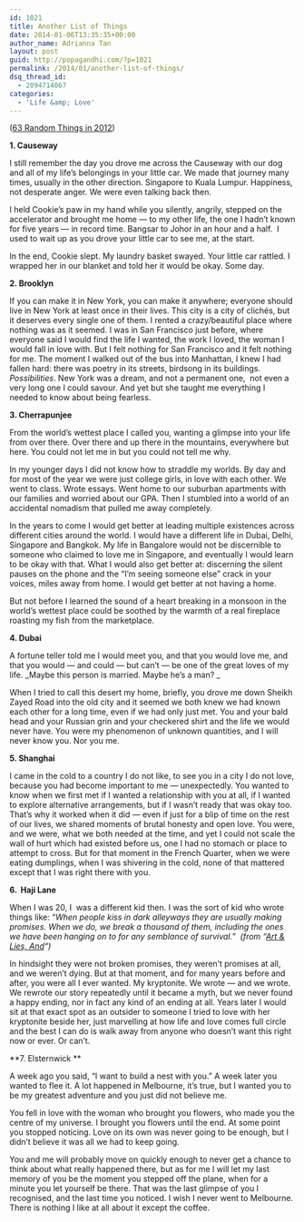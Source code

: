 ```yaml
---
id: 1021
title: Another List of Things
date: 2014-01-06T13:35:35+00:00
author_name: Adrianna Tan
layout: post
guid: http://popagandhi.com/?p=1021
permalink: /2014/01/another-list-of-things/
dsq_thread_id:
  - 2094714067
categories:
  - 'Life &amp; Love'
---
```

([63 Random Things in 2012](http://popagandhi.com/2012/11/63random/))

**1. Causeway**

I still remember the day you drove me across the Causeway with our dog and all of my life&#8217;s belongings in your little car. We made that journey many times, usually in the other direction. Singapore to Kuala Lumpur. Happiness, not desperate anger. We were even talking back then.

I held Cookie&#8217;s paw in my hand while you silently, angrily, stepped on the accelerator and brought me home — to my other life, the one I hadn&#8217;t known for five years — in record time. Bangsar to Johor in an hour and a half.  I used to wait up as you drove your little car to see me, at the start.

In the end, Cookie slept. My laundry basket swayed. Your little car rattled. I wrapped her in our blanket and told her it would be okay. Some day.

**2. Brooklyn**

If you can make it in New York, you can make it anywhere; everyone should live in New York at least once in their lives. This city is a city of clichés, but it deserves every single one of them. I rented a crazy/beautiful place where nothing was as it seemed. I was in San Francisco just before, where everyone said I would find the life I wanted, the work I loved, the woman I would fall in love with. But I felt nothing for San Francisco and it felt nothing for me. The moment I walked out of the bus into Manhattan, I knew I had fallen hard: there was poetry in its streets, birdsong in its buildings. _Possibilities_. New York was a dream, and not a permanent one,  not even a very long one I could savour. And yet but she taught me everything I needed to know about being fearless.

**3. Cherrapunjee**

From the world&#8217;s wettest place I called you, wanting a glimpse into your life from over there. Over there and up there in the mountains, everywhere but here. You could not let me in but you could not tell me why.

In my younger days I did not know how to straddle my worlds. By day and for most of the year we were just college girls, in love with each other. We went to class. Wrote essays. Went home to our suburban apartments with our families and worried about our GPA. Then I stumbled into a world of an accidental nomadism that pulled me away completely.

In the years to come I would get better at leading multiple existences across different cities around the world. I would have a different life in Dubai, Delhi, Singapore and Bangkok. My life in Bangalore would not be discernible to someone who claimed to love me in Singapore, and eventually I would learn to be okay with that. What I would also get better at: discerning the silent pauses on the phone and the &#8220;I&#8217;m seeing someone else&#8221; crack in your voices, miles away from home. I would get better at not having a home.

But not before I learned the sound of a heart breaking in a monsoon in the world&#8217;s wettest place could be soothed by the warmth of a real fireplace roasting my fish from the marketplace.

**4. Dubai**

A fortune teller told me I would meet you, and that you would love me, and that you would — and could — but can&#8217;t — be one of the great loves of my life. _Maybe this person is married. Maybe he&#8217;s a man? _

When I tried to call this desert my home, briefly, you drove me down Sheikh Zayed Road into the old city and it seemed we both knew we had known each other for a long time, even if we had only just met. You and your bald head and your Russian grin and your checkered shirt and the life we would never have. You were my phenomenon of unknown quantities, and I will never know you. Nor you me.

**5. Shanghai**

I came in the cold to a country I do not like, to see you in a city I do not love, because you had become important to me — unexpectedly. You wanted to know when we first met if I wanted a relationship with you at all, if I wanted to explore alternative arrangements, but if I wasn&#8217;t ready that was okay too. That&#8217;s why it worked when it did — even if just for a blip of time on the rest of our lives, we shared moments of brutal honesty and open love. You were, and we were, what we both needed at the time, and yet I could not scale the wall of hurt which had existed before us, one I had no stomach or place to attempt to cross. But for that moment in the French Quarter, when we were eating dumplings, when I was shivering in the cold, none of that mattered except that I was right there with you.

**6.  Haji Lane**

When I was 20, I  was a different kid then. I was the sort of kid who wrote things like: &#8220;_When people kiss in dark alleyways they are usually making promises. When we do, we break a thousand of them, including the ones we have been hanging on to for any semblance of survival.&#8221;  (from &#8220;[Art & Lies, And](http://popagandhi.com/2006/01/art-and-lies-and/)&#8220;)_

In hindsight they were not broken promises, they weren&#8217;t promises at all, and we weren&#8217;t dying. But at that moment, and for many years before and after, you were all I ever wanted. My kryptonite. We wrote — and we wrote. We rewrote our story repeatedly until it became a myth, but we never found a happy ending, nor in fact any kind of an ending at all. Years later I would sit at that exact spot as an outsider to someone I tried to love with her kryptonite beside her, just marvelling at how life and love comes full circle and the best I can do is walk away from anyone who doesn&#8217;t want this right now or ever. Or can&#8217;t.

**7. Elsternwick **

A week ago you said, &#8220;I want to build a nest with you.&#8221; A week later you wanted to flee it. A lot happened in Melbourne, it&#8217;s true, but I wanted you to be my greatest adventure and you just did not believe me.

You fell in love with the woman who brought you flowers, who made you the centre of my universe. I brought you flowers until the end. At some point you stopped noticing. Love on its own was never going to be enough, but I didn&#8217;t believe it was all we had to keep going.

You and me will probably move on quickly enough to never get a chance to think about what really happened there, but as for me I will let my last memory of you be the moment you stepped off the plane, when for a minute you let yourself be there. That was the last glimpse of you I recognised, and the last time you noticed. I wish I never went to Melbourne. There is nothing I like at all about it except the coffee.
